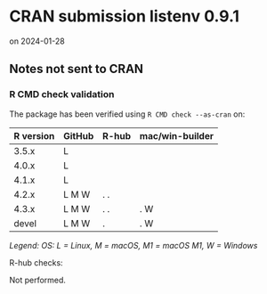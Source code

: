 # CRAN submission listenv 0.9.1

on 2024-01-28


## Notes not sent to CRAN

### R CMD check validation

The package has been verified using `R CMD check --as-cran` on:

| R version | GitHub | R-hub | mac/win-builder |
| --------- | ------ | ----- | --------------- |
| 3.5.x     | L      |       |                 |
| 4.0.x     | L      |       |                 |
| 4.1.x     | L      |       |                 |
| 4.2.x     | L M W  | .  .  |                 |
| 4.3.x     | L M W  | .  .  |  . W            |
| devel     | L M W  | .     |  . W            |

_Legend: OS: L = Linux, M = macOS, M1 = macOS M1, W = Windows_


R-hub checks:

Not performed.



